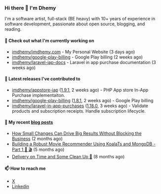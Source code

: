 ### Hi there 👋 I'm Dhemy

I'm a software artist, full-stack (BE heavy) with 10+ years of experience in software development,
passionate about open source, blogging, and reading.

#### 👷 Check out what I'm currently working on

- [imdhemy/imdhemy.com](https://github.com/imdhemy/imdhemy.com) - My Personal Website (3 days ago)
- [imdhemy/google-play-billing](https://github.com/imdhemy/google-play-billing) - Google Play billing (2 weeks ago)
- [imdhemy/laravel-iap-docs](https://github.com/imdhemy/laravel-iap-docs) - Laravel in app purchase documentation (3 weeks ago)

#### 🔭 Latest releases I've contributed to

- [imdhemy/appstore-iap](https://github.com/imdhemy/appstore-iap) ([1.9.1](https://github.com/imdhemy/appstore-iap/releases/tag/1.9.1), 2 weeks ago) - PHP App store In-App Purchase implementaiton.
- [imdhemy/google-play-billing](https://github.com/imdhemy/google-play-billing) ([1.8.1](https://github.com/imdhemy/google-play-billing/releases/tag/1.8.1), 2 weeks ago) - Google Play billing
- [imdhemy/laravel-in-app-purchases](https://github.com/imdhemy/laravel-in-app-purchases) ([1.18.0](https://github.com/imdhemy/laravel-in-app-purchases/releases/tag/1.18.0), 3 weeks ago) - Validate products and subscription receipts. Handle subscription lifecycle.

#### 📜 My recent [blog posts](https://imdhemy.com/)

- [How Small Changes Can Drive Big Results Without Blocking the Business](https://imdhemy.com/blog/generic/lean-incremental-changes-vs-big-bang-rerwites.html/) (2 months ago)
- [Building a Robust Movie Recommender Using KoalaTs and MongoDB - Part 1 🐨 🎬](https://imdhemy.com/blog/nodejs/robust-movie-recommender-koalats-mongodb-part-1.html/) (5 months ago)
- [Delivery on Time and Some Clean Up 🧹](https://imdhemy.com/blog/generic/delivery-on-time-and-cleanup.html/) (8 months ago)

#### 📫 How to reach me

- [X](https://twitter.com/imdhemy)
- [Linkedin](https://linkedin.com/in/imdhemy)
